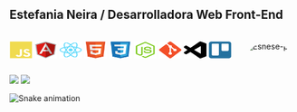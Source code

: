 ## Estefania Neira / Desarrolladora Web Front-End

<div style="display: inline_block"> <br>
  <img align="center" alt="Esnese-Js" height="30" width="40" src="https://raw.githubusercontent.com/devicons/devicon/master/icons/javascript/javascript-plain.svg">
   <img align="center" alt="Esnese-Angular" height="30" width="40" src="https://raw.githubusercontent.com/devicons/devicon/master/icons/angularjs/angularjs-original.svg">
  <img align="center" alt="Esnese-React" height="30" width="40" src="https://raw.githubusercontent.com/devicons/devicon/master/icons/react/react-original.svg">
  <img align="center" alt="Esnese-HTML" height="30" width="40" src="https://raw.githubusercontent.com/devicons/devicon/master/icons/html5/html5-original.svg">
  <img align="center" alt="Esnese-CSS" height="30" width="40" src="https://raw.githubusercontent.com/devicons/devicon/master/icons/css3/css3-original.svg">
  <img align="right" alt="Esnese-pic" height="150" style="border-radius:50px;" src="https://res.cloudinary.com/esnese/image/upload/v1645301064/download20220206163426_ppvwgp.png">
  <img align="center" alt="Esnese-Nodejs" height="30" width="40" src="https://raw.githubusercontent.com/devicons/devicon/master/icons/nodejs/nodejs-plain.svg">
  <img align="center" alt="Esnese-Git" height="30" width="40" src="https://raw.githubusercontent.com/devicons/devicon/master/icons/git/git-plain.svg">
  <img align="center" alt="Esnese-Vs" height="30" width="40" src="https://raw.githubusercontent.com/devicons/devicon/master/icons/vscode/vscode-plain.svg">
  <img align="center" alt="Esnese-Trello" height="30" width="40" src="https://raw.githubusercontent.com/devicons/devicon/master/icons/trello/trello-plain.svg">
</div>
  
  ##  
  
<div> 
  <a href = "mailto:estefanianese@gmail.com"><img src="https://img.shields.io/badge/-Gmail-%23333?style=for-the-badge&logo=gmail&logoColor=white" target="_blank"></a>
  <a href="https://www.linkedin.com/in/estefania-neira/" target="_blank"><img src="https://img.shields.io/badge/-LinkedIn-%230077B5?style=for-the-badge&logo=linkedin&logoColor=white" target="_blank"></a> 
 
  ![Snake animation](https://github.com/EstefaniaNeira/EstefaniaNeira/blob/output/github-contribution-grid-snake.svg)
 
</div>
